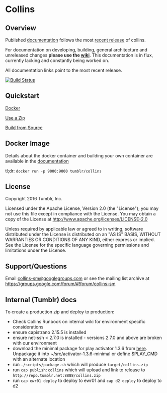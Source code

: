 # Collins

## Overview

Published [documentation](https://tumblr.github.io/collins) follows the most [recent release](https://tumblr.github.io/collins/downloads.html) of collins.

For documentation on developing, building, general architecture and unreleased changes **please use the [wiki](https://github.com/tumblr/collins/wiki)**. This documentation is in flux, currently lacking and constantly being worked on.

All documentation links point to the most recent release.

[![Build Status](https://travis-ci.org/tumblr/collins.png?branch=master)](https://travis-ci.org/tumblr/collins)

## Quickstart

[Docker](https://tumblr.github.io/collins/#quickstart-docker)

[Use a Zip](https://tumblr.github.io/collins/#quickstart-zip)

[Build from Source](https://tumblr.github.io/collins/#quickstart-source)

## Docker Image

Details about the docker container and building your own container are available in the [documentation](http://tumblr.github.io/collins/index.html#docker)

tl;dr: ```docker run -p 9000:9000 tumblr/collins```

## License

Copyright 2016 Tumblr, Inc.

Licensed under the Apache License, Version 2.0 (the "License");
you may not use this file except in compliance with the License.
You may obtain a copy of the License at http://www.apache.org/licenses/LICENSE-2.0

Unless required by applicable law or agreed to in writing, software
distributed under the License is distributed on an "AS IS" BASIS,
WITHOUT WARRANTIES OR CONDITIONS OF ANY KIND, either express or implied.
See the License for the specific language governing permissions and
limitations under the License.

## Support/Questions

Email collins-sm@googlegroups.com or see the mailing list archive at https://groups.google.com/forum/#!forum/collins-sm

## Internal (Tumblr) docs

To create a production zip and deploy to production:

  - Check Collins Runbook on internal wiki for environment specific considerations
  - ensure capistrano 2.15.5 is installed
  - ensure net-ssh < 2.7.0 is installed - versions 2.7.0 and above are broken with our environment
  - download the minimal package for play activator 1.3.6 from [here](https://downloads.typesafe.com/typesafe-activator/1.3.6/typesafe-activator-1.3.6-minimal.zip). Unpackage it into ~/src/activator-1.3.6-minimal or define $PLAY_CMD with an alternate location
  - run `./scripts/package.sh` which will produce `target/collins.zip`
  - run `cap publish:collins` which will upload and link to release to `http://repo.tumblr.net:8888/collins.zip`
  - run `cap ewr01 deploy` to deploy to ewr01 and `cap d2 deploy` to deploy to d2
